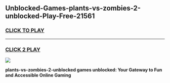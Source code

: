 
## Unblocked-Games-plants-vs-zombies-2-unblocked-Play-Free-21561
<h3>
<a href="https://premium76.site?title=plants-vs-zombies-2-unblocked&ref=21A">CLICK TO PLAY</a></h3>
<hr>

<h3>
<a href="https://premium76.site?title=plants-vs-zombies-2-unblocked&ref=21A">CLICK 2 PLAY</a>
  
</h3>

<a href="https://premium76.site?title=plants-vs-zombies-2-unblocked&ref=21A"><img src="https://clearcache.store/games.png"></a>


**plants-vs-zombies-2-unblocked games unblocked: Your Gateway to Fun and Accessible Online Gaming**
